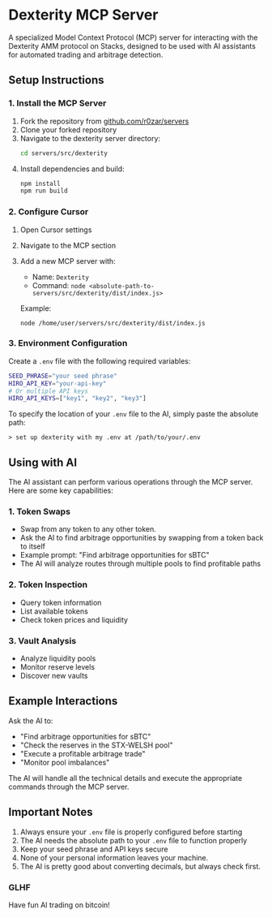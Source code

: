 # Dexterity MCP Server

A specialized Model Context Protocol (MCP) server for interacting with the Dexterity AMM protocol on Stacks, designed to be used with AI assistants for automated trading and arbitrage detection.

## Setup Instructions

### 1. Install the MCP Server
1. Fork the repository from [github.com/r0zar/servers](https://github.com/r0zar/servers)
2. Clone your forked repository
3. Navigate to the dexterity server directory:
   ```bash
   cd servers/src/dexterity
   ```
4. Install dependencies and build:
   ```bash
   npm install
   npm run build
   ```

### 2. Configure Cursor
1. Open Cursor settings
2. Navigate to the MCP section
3. Add a new MCP server with:
   - Name: `Dexterity`
   - Command: `node <absolute-path-to-servers/src/dexterity/dist/index.js>`
   
   Example:
   ```
   node /home/user/servers/src/dexterity/dist/index.js
   ```

### 3. Environment Configuration
Create a `.env` file with the following required variables:
```bash
SEED_PHRASE="your seed phrase"
HIRO_API_KEY="your-api-key"
# Or multiple API keys
HIRO_API_KEYS=["key1", "key2", "key3"]
```

To specify the location of your `.env` file to the AI, simply paste the absolute path:
```
> set up dexterity with my .env at /path/to/your/.env
```

## Using with AI

The AI assistant can perform various operations through the MCP server. Here are some key capabilities:

### 1. Token Swaps
- Swap from any token to any other token.
- Ask the AI to find arbitrage opportunities by swapping from a token back to itself
- Example prompt: "Find arbitrage opportunities for sBTC"
- The AI will analyze routes through multiple pools to find profitable paths

### 2. Token Inspection
- Query token information
- List available tokens
- Check token prices and liquidity

### 3. Vault Analysis
- Analyze liquidity pools
- Monitor reserve levels
- Discover new vaults

## Example Interactions

Ask the AI to:
- "Find arbitrage opportunities for sBTC"
- "Check the reserves in the STX-WELSH pool"
- "Execute a profitable arbitrage trade"
- "Monitor pool imbalances"

The AI will handle all the technical details and execute the appropriate commands through the MCP server.

## Important Notes

1. Always ensure your `.env` file is properly configured before starting
2. The AI needs the absolute path to your `.env` file to function properly
3. Keep your seed phrase and API keys secure
4. None of your personal information leaves your machine.
4. The AI is pretty good about converting decimals, but always check first.


### GLHF

Have fun AI trading on bitcoin!